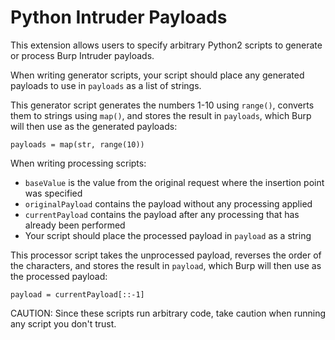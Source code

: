 # Python Intruder Payloads
This extension allows users to specify arbitrary Python2 scripts to generate or process Burp Intruder payloads.

When writing generator scripts, your script should place any generated payloads to use in `payloads` as a list of strings.

This generator script generates the numbers 1-10 using `range()`, converts them to strings using `map()`, and stores the result in `payloads`, which Burp will then use as the generated payloads:
```
payloads = map(str, range(10))
```

When writing processing scripts:
* `baseValue` is the value from the original request where the insertion point was specified
* `originalPayload` contains the payload without any processing applied
* `currentPayload` contains the payload after any processing that has already been performed
* Your script should place the processed payload in `payload` as a string

This processor script takes the unprocessed payload, reverses the order of the characters, and stores the result in `payload`, which Burp will then use as the processed payload:
```
payload = currentPayload[::-1]
```

CAUTION: Since these scripts run arbitrary code, take caution when running any script you don't trust.
